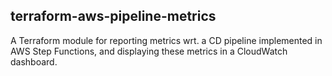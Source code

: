 ## terraform-aws-pipeline-metrics

A Terraform module for reporting metrics wrt. a CD pipeline implemented in AWS Step Functions, and displaying these metrics in a CloudWatch dashboard.
